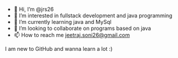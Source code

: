 - 👋 Hi, I’m @jrs26
- 👀 I’m interested in fullstack development and java programming
- 🌱 I’m currently learning java and MySql
- 💞️ I’m looking to collaborate on programs based on java
- 📫 How to reach me jeetraj.soni26@gmail.com


I am new to GitHub and wanna learn a lot :)
